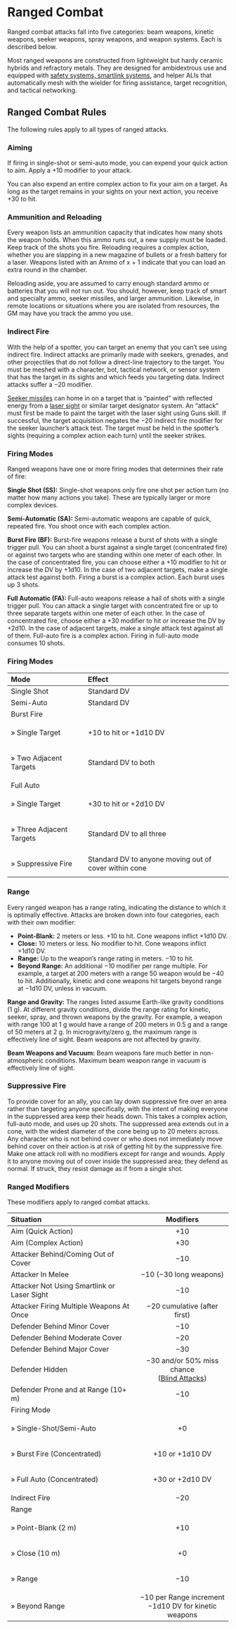 # Ranged Combat

Ranged combat attacks fall into five categories: beam weapons, kinetic weapons, seeker weapons, spray weapons, and weapon systems. Each is described below.

Most ranged weapons are constructed from lightweight but hardy ceramic hybrids and refractory metals. They are designed for ambidextrous use and equipped with [safety systems, smartlink systems](13-weapon-accessories.md), and helper ALIs that automatically mesh with the wielder for firing assistance, target recognition, and tactical networking.

## Ranged Combat Rules

The following rules apply to all types of ranged attacks.

<!--sort-->

### Aiming

If firing in single-shot or semi-auto mode, you can expend your quick action to aim. Apply a +10 modifier to your attack.

You can also expend an entire complex action to fix your aim on a target. As long as the target remains in your sights on your next action, you receive +30 to hit.

### Ammunition and Reloading

Every weapon lists an ammunition capacity that indicates how many shots the weapon holds. When this ammo runs out, a new supply must be loaded. Keep track of the shots you fire. Reloading requires a complex action, whether you are slapping in a new magazine of bullets or a fresh battery for a laser. Weapons listed with an Ammo of x + 1 indicate that you can load an extra round in the chamber.

Reloading aside, you are assumed to carry enough standard ammo or batteries that you will not run out. You should, however, keep track of smart and specialty ammo, seeker missiles, and larger ammunition. Likewise, in remote locations or situations where you are isolated from resources, the GM may have you track the ammo you use.

### Indirect Fire

With the help of a spotter, you can target an enemy that you can’t see using indirect fire. Indirect attacks are primarily made with seekers, grenades, and other projectiles that do not follow a direct-line trajectory to the target. You must be meshed with a character, bot, tactical network, or sensor system that has the target in its sights and which feeds you targeting data. Indirect attacks suffer a −20 modifier.

[Seeker missiles](10-seeker-weapons-and-grenades.md) can home in on a target that is “painted” with reflected energy from a [laser sight](13-weapon-accessories.md) or similar target designator system. An “attack” must first be made to paint the target with the laser sight using Guns skill. If successful, the target acquisition negates the −20 indirect fire modifier for the seeker launcher’s attack test. The target must be held in the spotter’s sights (requiring a complex action each turn) until the seeker strikes.

### Firing Modes

Ranged weapons have one or more firing modes that determines their rate of fire:

**Single Shot (SS):** Single-shot weapons only fire one shot per action turn (no matter how many actions you take). These are typically larger or more complex devices.

**Semi-Automatic (SA):** Semi-automatic weapons are capable of quick, repeated fire. You shoot once with each complex action.

**Burst Fire (BF):** Burst-fire weapons release a burst of shots with a single trigger pull. You can shoot a burst against a single target (concentrated fire) or against two targets who are standing within one meter of each other. In the case of concentrated fire, you can choose either a +10 modifier to hit or increase the DV by +1d10. In the case of two adjacent targets, make a single attack test against both. Firing a burst is a complex action. Each burst uses up 3 shots.

**Full Automatic (FA):** Full-auto weapons release a hail of shots with a single trigger pull. You can attack a single target with concentrated fire or up to three separate targets within one meter of each other. In the case of concentrated fire, choose either a +30 modifier to hit or increase the DV by +2d10. In the case of adjacent targets, make a single attack test against all of them. Full-auto fire is a complex action. Firing in full-auto mode consumes 10 shots.

<!-- CLEANED blockquote class="table" -->

<!--sort-union-->

### Firing Modes

| Mode                                           | Effect                                                |
| :--------------------------------------------- | :---------------------------------------------------- |
| Single Shot                                    | Standard DV                                           |
| Semi-Auto                                      | Standard DV                                           |
| Burst Fire                                     |                                                       |
| <p class="indent">» Single Target</p>          | +10 to hit or +1d10&nbsp;DV                           |
| <p class="indent">» Two Adjacent Targets</p>   | Standard DV to both                                   |
| Full Auto                                      |                                                       |
| <p class="indent">» Single Target</p>          | +30 to hit or +2d10&nbsp;DV                           |
| <p class="indent">» Three Adjacent Targets</p> | Standard DV to all three                              |
| <p class="indent">» Suppressive Fire</p>       | Standard DV to anyone moving out of cover within cone |

<!-- CLEANED /blockquote -->

### Range

Every ranged weapon has a range rating, indicating the distance to which it is optimally effective. Attacks are broken down into four categories, each with their own modifier:

- **Point-Blank:** 2 meters or less. +10 to hit. Cone weapons inflict +1d10&nbsp;DV.
- **Close:** 10 meters or less. No modifier to hit. Cone weapons inflict +1d10&nbsp;DV.
- **Range:** Up to the weapon’s range rating in meters. −10 to hit.
- **Beyond Range:** An additional −10 modifier per range multiple. For example, a target at 200 meters with a range 50 weapon would be −40 to hit. Additionally, kinetic and cone weapons hit targets beyond range at −1d10&nbsp;DV, unless in vacuum.

**Range and Gravity:** The ranges listed assume Earth-like gravity conditions (1&nbsp;g). At different gravity conditions, divide the range rating for kinetic, seeker, spray, and thrown weapons by the gravity. For example, a weapon with range 100 at 1&nbsp;g would have a range of 200 meters in 0.5&nbsp;g and a range of 50 meters at 2&nbsp;g. In microgravity/zero g, the maximum range is effectively line of sight. Beam weapons are not affected by gravity.

**Beam Weapons and Vacuum:** Beam weapons fare much better in non-atmospheric conditions. Maximum beam weapon range in vacuum is effectively line of sight.

### Suppressive Fire

To provide cover for an ally, you can lay down suppressive fire over an area rather than targeting anyone specifically, with the intent of making everyone in the suppressed area keep their heads down. This takes a complex action, full-auto mode, and uses up 20 shots. The suppressed area extends out in a cone, with the widest diameter of the cone being up to 20 meters across. Any character who is not behind cover or who does not immediately move behind cover on their action is at risk of getting hit by the suppressive fire. Make one attack roll with no modifiers except for range and wounds. Apply it to anyone moving out of cover inside the suppressed area; they defend as normal. If struck, they resist damage as if from a single shot.

<!--sort-end-->

<!-- CLEANED blockquote class="table" -->

### Ranged Modifiers

These modifiers apply to ranged combat attacks.

<!--sort-->

| Situation                                                          |                                      Modifiers                                       |
| :----------------------------------------------------------------- | :----------------------------------------------------------------------------------: |
| Aim (Quick Action)                                                 |                                         +10                                          |
| <!--sort-union-->Aim (Complex Action)                              |                                         +30                                          |
| Attacker Behind/Coming Out of Cover                                |                                         −10                                          |
| Attacker In Melee                                                  |                                −10 (−30 long weapons)                                |
| Attacker Not Using Smartlink or Laser Sight                        |                                         −10                                          |
| Attacker Firing Multiple Weapons At Once                           |                             −20 cumulative (after first)                             |
| Defender Behind Minor Cover                                        |                                         −10                                          |
| <!--sort-union-->Defender Behind Moderate Cover                    |                                         −20                                          |
| <!--sort-union-->Defender Behind Major Cover                       |                                         −30                                          |
| Defender Hidden                                                    | −30 and/or 50% miss chance<br>([Blind Attacks](15-special-attacks.md#blind-attacks)) |
| Defender Prone and at Range (10+ m)                                |                                         −10                                          |
| Firing Mode                                                        |                                                                                      |
| <!--sort-union--><p class="indent">» Single-Shot/Semi-Auto</p>     |                                          +0                                          |
| <!--sort-union--><p class="indent">» Burst Fire (Concentrated)</p> |                                 +10 or +1d10&nbsp;DV                                 |
| <!--sort-union--><p class="indent">» Full Auto (Concentrated)</p>  |                                 +30 or +2d10&nbsp;DV                                 |
| Indirect Fire                                                      |                                         −20                                          |
| Range                                                              |                                                                                      |
| <!--sort-union--><p class="indent">» Point-Blank (2&nbsp;m)</p>    |                                         +10                                          |
| <!--sort-union--><p class="indent">» Close (10&nbsp;m)</p>         |                                          +0                                          |
| <!--sort-union--><p class="indent">» Range</p>                     |                                         −10                                          |
| <!--sort-union--><p class="indent">» Beyond Range</p>              |             −10 per Range increment<br>−1d10&nbsp;DV for kinetic weapons             |

<!-- CLEANED /blockquote -->

